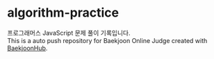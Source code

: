 # algorithm-practice
프로그래머스 JavaScript 문제 풀이 기록입니다. </br>
This is a auto push repository for Baekjoon Online Judge created with [BaekjoonHub](https://github.com/BaekjoonHub/BaekjoonHub).
